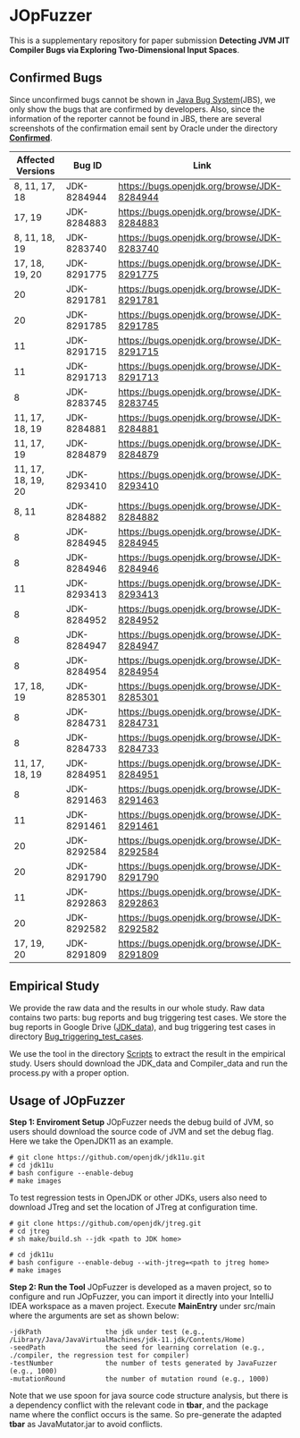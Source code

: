 # JOpFuzzer
This is a supplementary repository for paper submission **Detecting JVM JIT Compiler Bugs via Exploring Two-Dimensional Input Spaces**.
## Confirmed Bugs
Since unconfirmed bugs cannot be shown in [Java Bug System](https://bugs.openjdk.org/secure/Dashboard.jspa)(JBS), we only show the bugs that are confirmed by developers. Also, since the information of the reporter cannot be found in JBS, there are several screenshots of the confirmation email sent by Oracle under the directory [**Confirmed**](https://github.com/JOpFuzzer/JOpFuzzer/tree/main/Confirmed).

Affected Versions| Bug ID | Link
|-------|------|------|
8, 11, 17, 18|JDK-8284944|https://bugs.openjdk.org/browse/JDK-8284944 |
17, 19|JDK-8284883|https://bugs.openjdk.org/browse/JDK-8284883|
8, 11, 18, 19|JDK-8283740|https://bugs.openjdk.org/browse/JDK-8283740|
17, 18, 19, 20| JDK-8291775 |https://bugs.openjdk.org/browse/JDK-8291775
20 | JDK-8291781 | https://bugs.openjdk.org/browse/JDK-8291781
20 | JDK-8291785 | https://bugs.openjdk.org/browse/JDK-8291785
11 | JDK-8291715 |https://bugs.openjdk.org/browse/JDK-8291715
11 | JDK-8291713 | https://bugs.openjdk.org/browse/JDK-8291713
8 |JDK-8283745| https://bugs.openjdk.org/browse/JDK-8283745 |
11, 17, 18, 19|JDK-8284881|https://bugs.openjdk.org/browse/JDK-8284881|
11, 17, 19|JDK-8284879|https://bugs.openjdk.org/browse/JDK-8284879|
11, 17, 18, 19, 20| JDK-8293410 |https://bugs.openjdk.org/browse/JDK-8293410
8, 11| JDK-8284882|https://bugs.openjdk.org/browse/JDK-8284882|
 8 |JDK-8284945|https://bugs.openjdk.org/browse/JDK-8284945 |
 8 |JDK-8284946|https://bugs.openjdk.org/browse/JDK-8284946|
 11| JDK-8293413 |https://bugs.openjdk.org/browse/JDK-8293413
 8 |JDK-8284952|https://bugs.openjdk.org/browse/JDK-8284952|
 8 |JDK-8284947|https://bugs.openjdk.org/browse/JDK-8284947|
 8 |JDK-8284954|https://bugs.openjdk.org/browse/JDK-8284954|
 17, 18, 19|JDK-8285301|https://bugs.openjdk.org/browse/JDK-8285301|
 8 |JDK-8284731|https://bugs.openjdk.org/browse/JDK-8284731|
 8 |JDK-8284733|https://bugs.openjdk.org/browse/JDK-8284733|
 11, 17, 18, 19|JDK-8284951|https://bugs.openjdk.org/browse/JDK-8284951 |
 8 |JDK-8291463|https://bugs.openjdk.org/browse/JDK-8291463
 11 | JDK-8291461| https://bugs.openjdk.org/browse/JDK-8291461
 20 | JDK-8292584 | https://bugs.openjdk.org/browse/JDK-8292584
 20 | JDK-8291790 |https://bugs.openjdk.org/browse/JDK-8291790
 11 | JDK-8292863 | https://bugs.openjdk.org/browse/JDK-8292863
 20 | JDK-8292582 | https://bugs.openjdk.org/browse/JDK-8292582
 17, 19, 20| JDK-8291809 | https://bugs.openjdk.org/browse/JDK-8291809

## Empirical Study
We provide the raw data and the results in our whole study.
Raw data contains two parts: bug reports and bug triggering test cases. We store the bug reports in Google Drive ([JDK_data](https://drive.google.com/file/d/1wVk8cGMrYR88TRoD1pk32oVUWWWf3A8s/view?usp=sharing)),
and bug triggering test cases in directory [Bug_triggering_test_cases](https://github.com/JOpFuzzer/JOpFuzzer/tree/main/Bug_triggering_test_cases).

We use the tool in the directory [Scripts]() to extract the result in the empirical study. 
Users should download the JDK_data and Compiler_data and run the process.py with a proper option.

## Usage of JOpFuzzer
**Step 1: Enviroment Setup**
JOpFuzzer needs the debug build of JVM, so users should download the source code of JVM and set the debug flag. Here we take the OpenJDK11 as an example.
```
# git clone https://github.com/openjdk/jdk11u.git
# cd jdk11u
# bash configure --enable-debug
# make images
```
To test regression tests in OpenJDK or other JDKs, users also need to download JTreg and set the location of JTreg at configuration time.
```
# git clone https://github.com/openjdk/jtreg.git
# cd jtreg
# sh make/build.sh --jdk <path to JDK home>

# cd jdk11u
# bash configure --enable-debug --with-jtreg=<path to jtreg home>
# make images
```

**Step 2: Run the Tool**
JOpFuzzer is developed as a maven project, so to configure and run JOpFuzzer, you can import it directly into your IntelliJ IDEA workspace as a maven project.
Execute **MainEntry** under src/main where the arguments are set as shown below:
```
-jdkPath                the jdk under test (e.g., /Library/Java/JavaVirtualMachines/jdk-11.jdk/Contents/Home)
-seedPath               the seed for learning correlation (e.g., ./compiler, the regression test for compiler)
-testNumber             the number of tests generated by JavaFuzzer (e.g., 1000)
-mutationRound          the number of mutation round (e.g., 1000)
```
Note that we use spoon for java source code structure analysis, but there is a dependency conflict with the relevant code in **tbar**, and the package name where the conflict occurs is the same. So pre-generate the adapted **tbar** as JavaMutator.jar to avoid conflicts.
